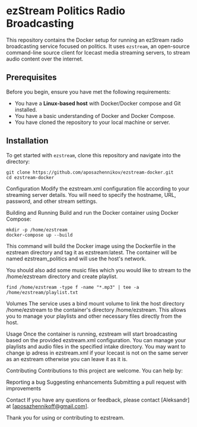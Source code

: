 # ezStream Politics Radio Broadcasting

This repository contains the Docker setup for running an ezStream radio broadcasting service focused on politics. It uses `ezstream`, an open-source command-line source client for Icecast media streaming servers, to stream audio content over the internet.

## Prerequisites

Before you begin, ensure you have met the following requirements:

- You have a **Linux-based host** with Docker/Docker compose and Git installed.
- You have a basic understanding of Docker and Docker Compose.
- You have cloned the repository to your local machine or server.

## Installation

To get started with `ezstream`, clone this repository and navigate into the directory:

```
git clone https://github.com/aposazhennikov/ezstream-docker.git
cd ezstream-docker
```
Configuration
Modify the ezstream.xml configuration file according to your streaming server details. You will need to specify the hostname, URL, password, and other stream settings.

Building and Running
Build and run the Docker container using Docker Compose:


```
mkdir -p /home/ezstream
docker-compose up --build
```
This command will build the Docker image using the Dockerfile in the ezstream directory and tag it as ezstream:latest. 
The container will be named ezstream_politics and will use the host's network.

You should also add some music files which you would like to stream to the /home/ezstream directory and create playlist.
```
find /home/ezstream -type f -name "*.mp3" | tee -a /home/ezstream/playlist.txt
```

Volumes
The service uses a bind mount volume to link the host directory /home/ezstream to the container's directory /home/ezstream. This allows you to manage your playlists and other necessary files directly from the host.

Usage
Once the container is running, ezstream will start broadcasting based on the provided ezstream.xml configuration. You can manage your playlists and audio files in the specified intake directory.
You may want to change ip adress in ezstream.xml if your Icecast is not on the same server as an ezstream otherwise you can leave it as it is.

Contributing
Contributions to this project are welcome. You can help by:

Reporting a bug
Suggesting enhancements
Submitting a pull request with improvements

Contact
If you have any questions or feedback, please contact [Aleksandr] at [aposazhennikoff@gmail.com].

Thank you for using or contributing to ezstream.





